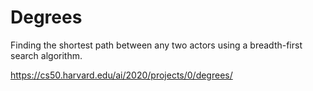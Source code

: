# Degrees
Finding the shortest path between any two actors using a breadth-first search algorithm.

https://cs50.harvard.edu/ai/2020/projects/0/degrees/
